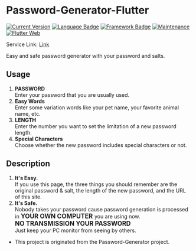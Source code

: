 # Password-Generator-Flutter
[![Current Version](https://img.shields.io/badge/version-0.1.0-green.svg)](https://github.com/k-young-passionate/Password-Generator-Flutter)
[![Language Badge](http://img.shields.io/badge/language-Dart-339933?style=flat&logo=dart&logoColor=white)](https://dart.dev/)
[![Framework Badge](http://img.shields.io/badge/framework-Flutter-61DAFB?style=flat&logo=flutter&logoColor=white)](https://flutter.dev/)
[![Maintenance](https://img.shields.io/maintenance/yes/2021)](https://github.com/siisee11/beljaby/)
[![Flutter Web](https://github.com/k-young-passionate/Password-Generator-Flutter/workflows/Flutter%20Web/badge.svg)](https://github.com/k-young-passionate/Password-Generator-Flutter/actions)

Service Link: [Link](https://k-young-passionate.github.io/Password-Generator-Flutter/)

Easy and safe password generator with your password and salts.

## Usage
1. **PASSWORD** <br>
   Enter your password that you are usually used.
2. **Easy Words** <br>
   Enter some variation words like your pet name, your favorite animal name, etc.
3. **LENGTH** <br> 
   Enter the number you want to set the limitation of a new password length.
4. **Special Characters** <br> 
   Choose whether the new password includes special characters or not.


## Description
1. **It's Easy.** <br>
   If you use this page, the three things you should remember are the original password & salt, the length of the new password, and the URL of this site.
2. **It's Safe.** <br>
   Nobody takes your password cause password generation is processed in 
   <span style="font-size:1.2em;">**YOUR OWN COMPUTER** </span> 
   you are using now. <br>
   <span style="font-size:1.2em;">**NO TRANSMISSION YOUR PASSWORD** <br> </span>
   Just keep your PC monitor from seeing by others.


* This project is originated from the Password-Generator project.
